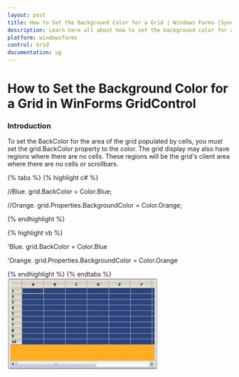 ```yaml
---
layout: post
title: How to Set the Background Color for a Grid | Windows Forms |Syncfusion
description: Learn here all about how to set the background color for a Grid in Syncfusion Windows Forms Gridcontrol control and more.
platform: windowsforms
control: Grid
documentation: ug
---
```


# How to Set the Background Color for a Grid in WinForms GridControl

### Introduction

To set the BackColor for the area of the grid populated by cells, you must set the grid.BackColor property to the color. The grid display may also have regions where there are no cells. These regions will be the grid's client area where there are no cells or scrollbars. 

{% tabs %}
{% highlight c# %}

//Blue.
grid.BackColor = Color.Blue;

//Orange.
grid.Properties.BackgroundColor = Color.Orange;

{% endhighlight %}

{% highlight vb %}

'Blue.
grid.BackColor = Color.Blue

'Orange.
grid.Properties.BackgroundColor = Color.Orange

{% endhighlight %}
{% endtabs %}
![Set Background in WinForms GridControl](How-to-Set-the-Background-Color-for-a-Grid_images/How-to-Set-the-Background-Color-for-a-Grid_img1.jpeg)



